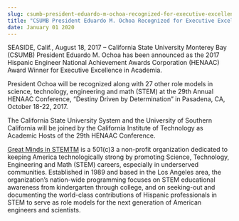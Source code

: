 ```yaml
---
slug: csumb-president-eduardo-m-ochoa-recognized-for-executive-excellence-in-academia
title: "CSUMB President Eduardo M. Ochoa Recognized for Executive Excellence in Academia"
date: January 01 2020
---
```


 
<p>
  SEASIDE, Calif., August 18, 2017 – California State University Monterey Bay
  (CSUMB) President Eduardo M. Ochoa has been announced as the 2017 Hispanic
  Engineer National Achievement Awards Corporation (HENAAC) Award Winner for
  Executive Excellence in Academia.
</p>
<p>
  President Ochoa will be recognized along with 27 other role models in science,
  technology, engineering and math (STEM) at the 29th Annual HENAAC Conference,
  “Destiny Driven by Determination” in Pasadena, CA, October 18-22, 2017.
</p>
<p>
  The California State University System and the University of Southern
  California will be joined by the California Institute of Technology as
  Academic Hosts of the 29th HENAAC Conference.
</p>
<p>
  <a href="https://www.greatmindsinstem.org">Great Minds in STEMTM</a> is a
  501(c)3 a non-profit organization dedicated to keeping America technologically
  strong by promoting Science, Technology, Engineering and Math (STEM) careers,
  especially in underserved communities. Established in 1989 and based in the
  Los Angeles area, the organization’s nation-wide programming focuses on STEM
  educational awareness from kindergarten through college, and on seeking-out
  and documenting the world-class contributions of Hispanic professionals in
  STEM to serve as role models for the next generation of American engineers and
  scientists.
</p>
 
